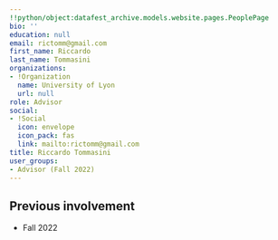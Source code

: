 ```yaml
---
!!python/object:datafest_archive.models.website.pages.PeoplePage
bio: ''
education: null
email: rictomm@gmail.com
first_name: Riccardo
last_name: Tommasini
organizations:
- !Organization
  name: University of Lyon
  url: null
role: Advisor
social:
- !Social
  icon: envelope
  icon_pack: fas
  link: mailto:rictomm@gmail.com
title: Riccardo Tommasini
user_groups:
- Advisor (Fall 2022)
---
```


## Previous involvement

* Fall 2022